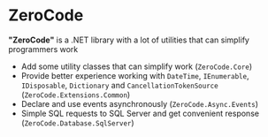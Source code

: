 # ZeroCode

**"ZeroCode"** is a .NET library with a lot of utilities that can simplify programmers work

- Add some utility classes that can simplify work (`ZeroCode.Core`)
- Provide better experience working with `DateTime`, `IEnumerable`, `IDisposable`, `Dictionary` and `CancellationTokenSource` (`ZeroCode.Extensions.Common`)
- Declare and use events asynchronously (`ZeroCode.Async.Events`)
- Simple SQL requests to SQL Server and get convenient response (`ZeroCode.Database.SqlServer`)




